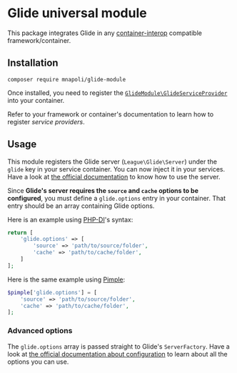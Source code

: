 # Glide universal module

This package integrates Glide in any [container-interop](https://github.com/container-interop/definition-interop) compatible framework/container.

## Installation

```
composer require mnapoli/glide-module
```

Once installed, you need to register the [`GlideModule\GlideServiceProvider`](src/GlideDefinitionProvider.php) into your container.

Refer to your framework or container's documentation to learn how to register *service providers*.

## Usage

This module registers the Glide server (`League\Glide\Server`) under the `glide` key in your service container. You can now inject it in your services. Have a look at [the official documentation](http://glide.thephpleague.com/0.3/simple-example/) to know how to use the server.

Since **Glide's server requires the `source` and `cache` options to be configured**, you must define a `glide.options` entry in your container. That entry should be an array containing Glide options.

Here is an example using [PHP-DI](http://php-di.org/)'s syntax:

```php
return [
    'glide.options' => [
        'source' => 'path/to/source/folder',
        'cache' => 'path/to/cache/folder',
    ]
];
```

Here is the same example using [Pimple](http://pimple.sensiolabs.org/):

```php
$pimple['glide.options'] = [
    'source' => 'path/to/source/folder',
    'cache' => 'path/to/cache/folder',
];
```

### Advanced options

The `glide.options` array is passed straight to Glide's `ServerFactory`. Have a look at [the official documentation about configuration](http://glide.thephpleague.com/0.3/config/the-server/) to learn about all the options you can use.
